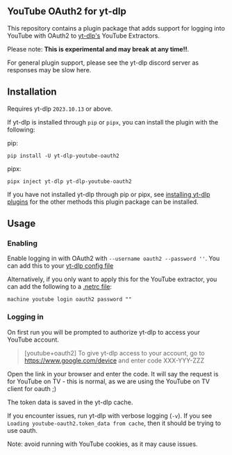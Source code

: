 ## YouTube OAuth2 for yt-dlp

This repository contains a plugin package that adds support for logging into YouTube with OAuth2 to [yt-dlp's](https://github.com/yt-dlp/yt-dlp#readme) YouTube Extractors. 

Please note: **This is experimental and may break at any time!!**.

For general plugin support, please see the yt-dlp discord server as responses may be slow here.

## Installation

Requires yt-dlp `2023.10.13` or above.

If yt-dlp is installed through `pip` or `pipx`, you can install the plugin with the following:

pip:
```
pip install -U yt-dlp-youtube-oauth2
```

pipx:
```
pipx inject yt-dlp yt-dlp-youtube-oauth2
```

If you have not installed yt-dlp through pip or pipx, see [installing yt-dlp plugins](https://github.com/yt-dlp/yt-dlp#installing-plugins) for the other methods this plugin package can be installed.

## Usage

### Enabling
Enable logging in with OAuth2 with `--username oauth2 --password ''`. You can add this to your [yt-dlp config file](https://github.com/yt-dlp/yt-dlp?tab=readme-ov-file#configuration)

Alternatively, if you only want to apply this for the YouTube extractor, you can add the following to a [.netrc file](https://github.com/yt-dlp/yt-dlp?tab=readme-ov-file#authentication-with-netrc):
 ```
machine youtube login oauth2 password ""
```

### Logging in 
On first run you will be prompted to authorize yt-dlp to access your YouTube account.
> [youtube+oauth2] To give yt-dlp access to your account, go to  https://www.google.com/device  and enter code XXX-YYY-ZZZ

Open the link in your browser and enter the code. It will say the request is for YouTube on TV - this is normal, as we are using the YouTube on TV client for oauth ;)

The token data is saved in the yt-dlp cache.

If you encounter issues, run yt-dlp with verbose logging (`-v`). If you see `Loading youtube-oauth2.token_data from cache`, then it should be trying to use oauth.

Note: avoid running with YouTube cookies, as it may cause issues.
